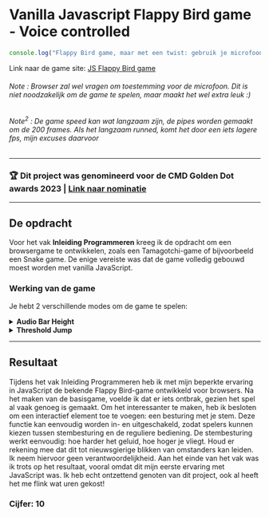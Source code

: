 # Vanilla Javascript Flappy Bird game - Voice controlled
 ```javascript
console.log("Flappy Bird game, maar met een twist: gebruik je microfoon om de game te besturen");
```
Link naar de game site: [JS Flappy Bird game](https://sf-duijkersloot.github.io/JS-Flappy-Bird-game/)

###### *Note : Browser zal wel vragen om toestemming voor de microfoon. Dit is niet noodzakelijk om de game te spelen, maar maakt het wel extra leuk :)*
###### *Note<sup>2</sup> : De game speed kan wat langzaam zijn, de pipes worden gemaakt om de 200 frames. Als het langzaam runned, komt het door een iets lagere fps, mijn excuses daarvoor*

<hr>

### 🏆 Dit project was genomineerd voor de CMD Golden Dot awards 2023 | [Link naar nominatie](https://cmd-amsterdam.nl/portfolio/flappy-bird-voice-controlled/)

<hr>

## De opdracht
Voor het vak **Inleiding Programmeren** kreeg ik de opdracht om een browsergame te ontwikkelen, zoals een Tamagotchi-game of bijvoorbeeld een Snake game. De enige vereiste was dat de game volledig gebouwd moest worden met vanilla JavaScript.


### Werking van de game
  Je hebt 2 verschillende modes om de game te spelen:
  <details>
   <summary><b>Audio Bar Height</b></summary>
  <ul>
   <li>Deze mode laat de vogel de hoogte aannemen op basis van het geluid volume dat je microfoon opneemt. 
    <ul>
    <li>Vb. Als de audio bar aan de linker kant halverwege "vol" is, dan zal de vogel op de helft van de hoogte zitten in het spel.</li>
    </ul>
   </li>
  </ul>
  </details>
  <details>
   <summary><b>Threshold Jump</b></summary>
  <ul>
   <li>In deze mode laat de vogel één keer springen als de geluid threshold wordt gehaald. 
    <ul>
    <li>Je hebt een upper en lower threshold, als het geluid boven de upper threshold komt dan zal de vogel springen. Vervolgens zal de jump "gereset" worden als het geluid onder de lower threshold komt, zonder dit zou de vogel continu blijven stijgen als het boven de threshold kwam, dit was niet mijn visie (de thresholds kan je aanpassen met de sliders)</li>
    </ul>
   </li>
  </ul>
  </details>

<hr>

## Resultaat
Tijdens het vak Inleiding Programmeren heb ik met mijn beperkte ervaring in JavaScript de bekende Flappy Bird-game ontwikkeld voor browsers. Na het maken van de basisgame, voelde ik dat er iets ontbrak, gezien het spel al vaak genoeg is gemaakt. Om het interessanter te maken, heb ik besloten om een interactief element toe te voegen: een besturing met je stem. Deze functie kan eenvoudig worden in- en uitgeschakeld, zodat spelers kunnen kiezen tussen stembesturing en de reguliere bediening. De stembesturing werkt eenvoudig: hoe harder het geluid, hoe hoger je vliegt. Houd er rekening mee dat dit tot nieuwsgierige blikken van omstanders kan leiden. Ik neem hiervoor geen verantwoordelijkheid. Aan het einde van het vak was ik trots op het resultaat, vooral omdat dit mijn eerste ervaring met JavaScript was. Ik heb echt ontzettend genoten van dit project, ook al heeft het me flink wat uren gekost!

### Cijfer: 10
